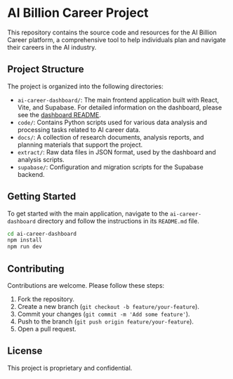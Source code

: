 # AI Billion Career Project

This repository contains the source code and resources for the AI Billion Career platform, a comprehensive tool to help individuals plan and navigate their careers in the AI industry.

## Project Structure

The project is organized into the following directories:

-   `ai-career-dashboard/`: The main frontend application built with React, Vite, and Supabase. For detailed information on the dashboard, please see the [dashboard README](./ai-career-dashboard/README.md).
-   `code/`: Contains Python scripts used for various data analysis and processing tasks related to AI career data.
-   `docs/`: A collection of research documents, analysis reports, and planning materials that support the project.
-   `extract/`: Raw data files in JSON format, used by the dashboard and analysis scripts.
-   `supabase/`: Configuration and migration scripts for the Supabase backend.

## Getting Started

To get started with the main application, navigate to the `ai-career-dashboard` directory and follow the instructions in its `README.md` file.

```bash
cd ai-career-dashboard
npm install
npm run dev
```

## Contributing

Contributions are welcome. Please follow these steps:

1.  Fork the repository.
2.  Create a new branch (`git checkout -b feature/your-feature`).
3.  Commit your changes (`git commit -m 'Add some feature'`).
4.  Push to the branch (`git push origin feature/your-feature`).
5.  Open a pull request.

## License

This project is proprietary and confidential.
